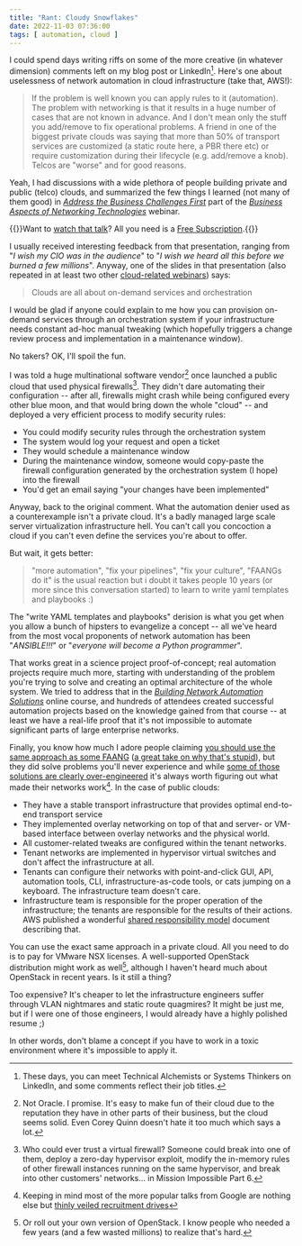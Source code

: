 ```yaml
---
title: "Rant: Cloudy Snowflakes"
date: 2022-11-03 07:36:00
tags: [ automation, cloud ]
---
```

I could spend days writing riffs on some of the more creative (in whatever dimension) comments left on my blog post or LinkedIn[^TA]. Here's one about uselessness of network automation in cloud infrastructure (take that, AWS!):

> If the problem is well known you can apply rules to it (automation). The problem with networking is that it results in a huge number of cases that are not known in advance. And I don't mean only the stuff you add/remove to fix operational problems. A friend in one of the biggest private clouds was saying that more than 50% of transport services are customized (a static route here, a PBR there etc) or require customization during their lifecycle (e.g. add/remove a knob). Telcos are "worse" and for good reasons.

Yeah, I had discussions with a wide plethora of people building private and public (telco) clouds, and summarized the few things I learned (not many of them good) in *[Address the Business Challenges First](https://my.ipspace.net/bin/list?id=NetBiz#BF)* part of the _[Business Aspects of Networking Technologies](https://www.ipspace.net/Business_Aspects_of_Networking_Technologies)_ webinar.
<!--more-->
{{<note info>}}Want to [watch that talk](https://my.ipspace.net/bin/list?id=NetBiz#BF)? All you need is a [Free Subscription](https://www.ipspace.net/Subscription/Free).{{</note>}}

I usually received interesting feedback from that presentation, ranging from "_I wish my CIO was in the audience_" to "_I wish we heard all this before we burned a few millions_". Anyway, one of the slides in that presentation (also repeated in at least two other [cloud-related webinars](https://www.ipspace.net/Cloud)) says:

> Clouds are all about on-demand services and orchestration

[^TA]: These days, you can meet Technical Alchemists or Systems Thinkers on LinkedIn, and some comments reflect their job titles.

I would be glad if anyone could explain to me how you can provision on-demand services through an orchestration system if your infrastructure needs constant ad-hoc manual tweaking (which hopefully triggers a change review process and implementation in a maintenance window).

No takers? OK, I'll spoil the fun.

I was told a huge multinational software vendor[^NO] once launched a public cloud that used physical firewalls[^NVF]. They didn't dare automating their configuration -- after all, firewalls might crash while being configured every other blue moon, and that would bring down the whole "cloud" -- and deployed a very efficient process to modify security rules:

* You could modify security rules through the orchestration system
* The system would log your request and open a ticket
* They would schedule a maintenance window
* During the maintenance window, someone would copy-paste the firewall configuration generated by the orchestration system (I hope) into the firewall
* You'd get an email saying "your changes have been implemented"

Anyway, back to the original comment. What the automation denier used as a counterexample isn't a private cloud. It's a badly managed large scale server virtualization infrastructure hell. You can't call you concoction a cloud if you can't even define the services you're about to offer.

[^NO]: Not Oracle. I promise. It's easy to make fun of their cloud due to the reputation they have in other parts of their business, but the cloud seems solid. Even Corey Quinn doesn't hate it too much which says a lot.

[^NVF]: Who could ever trust a virtual firewall? Someone could break into one of them, deploy a zero-day hypervisor exploit, modify the in-memory rules of other firewall instances running on the same hypervisor, and break into other customers' networks... in Mission Impossible Part 6.

But wait, it gets better:

> "more automation", "fix your pipelines", "fix your culture", "FAANGs do it" is the usual reaction but i doubt it takes people 10 years (or more since this conversation started) to learn to write yaml templates and playbooks :)

The "write YAML templates and playbooks" derision is what you get when you allow a bunch of hipsters to evangelize a concept -- all we've heard from the most vocal proponents of network automation has been "_ANSIBLE!!!_" or "_everyone will become a Python programmer_". 

That works great in a science project proof-of-concept; real automation projects require much more, starting with understanding of the problem you're trying to solve and creating an optimal architecture of the whole system. We tried to address that in the _[Building Network Automation Solutions](https://www.ipspace.net/Building_Network_Automation_Solutions)_ online course, and hundreds of attendees created successful automation projects based on the knowledge gained from that course -- at least we have a real-life proof that it's not impossible to automate significant parts of large enterprise networks.

Finally, you know how much I adore people claiming [you should use the same approach as some FAANG](https://blog.ipspace.net/2016/03/you-want-your-network-to-be-like.html) ([a great take on why that's stupid](https://blog.ipspace.net/2020/03/the-stupidity-of-trying-to-be-like.html)), but they did solve problems you'll never experience and while [some of those solutions are clearly over-engineered](https://www.lastweekinaws.com/blog/a-brief-history-of-kubernetes-its-use-cases-and-its-problems/) it's always worth figuring out what made their networks work[^GT]. In the case of public clouds:

* They have a stable transport infrastructure that provides optimal end-to-end transport service
* They implemented overlay networking on top of that and server- or VM-based interface between overlay networks and the physical world.
* All customer-related tweaks are configured within the tenant networks.
* Tenant networks are implemented in hypervisor virtual switches and don't affect the infrastructure at all.
* Tenants can configure their networks with point-and-click GUI, API, automation tools, CLI, infrastructure-as-code tools, or cats jumping on a keyboard. The infrastructure team doesn't care.
* Infrastructure team is responsible for the proper operation of the infrastructure; the tenants are responsible for the results of their actions. AWS published a wonderful [shared responsibility model](https://aws.amazon.com/compliance/shared-responsibility-model/) document describing that.

You can use the exact same approach in a private cloud. All you need to do is to pay for VMware NSX licenses. A well-supported OpenStack distribution might work as well[^BYO], although I haven't heard much about OpenStack in recent years. Is it still a thing?

Too expensive? It's cheaper to let the infrastructure engineers suffer through VLAN nightmares and static route quagmires? It might be just me, but if I were one of those engineers, I would already have a highly polished resume ;)

In other words, don't blame a concept if you have to work in a toxic environment where it's impossible to apply it.

[^GT]: Keeping in mind most of the more popular talks from Google are nothing else but [thinly veiled recruitment drives](https://blog.ipspace.net/2018/03/before-commenting-on-someone-mentioning.html)

[^BYO]: Or roll out your own version of OpenStack. I know people who needed a few years (and a few wasted millions) to realize that's hard.
